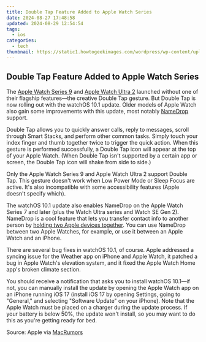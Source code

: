 ```yaml
---
title: Double Tap Feature Added to Apple Watch Series
date: 2024-08-27 17:48:58
updated: 2024-08-29 12:54:54
tags:
  - ios
categories:
  - tech
thumbnail: https://static1.howtogeekimages.com/wordpress/wp-content/uploads/wm/2023/10/53213258883_bbc5534fec_o-1.jpg
---
```


## Double Tap Feature Added to Apple Watch Series

The [Apple Watch Series 9](https://facebook-video-recording.techidaily.com/demystifying-the-symbolism-of-a-blue-marker-in-facebook-chats/) and [Apple Watch Ultra 2](https://youtube-help.techidaily.com/new-mastering-your-youtube-pinpointing-a-specialized-audience/) launched without one of their flagship features—the creative Double Tap gesture. But Double Tap is now rolling out with the watchOS 10.1 update. Older models of Apple Watch also gain some improvements with this update, most notably [NameDrop](https://visual-screen-recording.techidaily.com/new-revolutionize-virtual-participation-with-top-10-free-recorder-software/) support.

 Double Tap allows you to quickly answer calls, reply to messages, scroll through Smart Stacks, and perform other common tasks. Simply touch your index finger and thumb together twice to trigger the quick action. When this gesture is performed successfully, a Double Tap icon will appear at the top of your Apple Watch. (When Double Tap isn't supported by a certain app or screen, the Double Tap icon will shake from side to side.)

 Only the Apple Watch Series 9 and Apple Watch Ultra 2 support Double Tap. This gesture doesn't work when Low Power Mode or Sleep Focus are active. It's also incompatible with some accessibility features (Apple doesn't specify which).

 The watchOS 10.1 update also enables NameDrop on the Apple Watch Series 7 and later (plus the Watch Ultra series and Watch SE Gen 2). NameDrop is a cool feature that lets you transfer contact info to another person by [holding two Apple devices together](https://visual-screen-recording.techidaily.com/new-revolutionize-virtual-participation-with-top-10-free-recorder-software/). You can use NameDrop between two Apple Watches, for example, or use it between an Apple Watch and an iPhone.

 There are several bug fixes in watchOS 10.1, of course. Apple addressed a syncing issue for the Weather app on iPhone and Apple Watch, it patched a bug in Apple Watch's elevation system, and it fixed the Apple Watch Home app's broken climate section.

 You should receive a notification that asks you to install watchOS 10.1—if not, you can manually install the update by opening the Apple Watch app on an iPhone running iOS 17 (install iOS 17 by opening Settings, going to "General," and selecting "Software Update" on your iPhone). Note that the Apple Watch must be placed on a charger during the update process. If your battery is below 50%, the update won't install, so you may want to do this as you're getting ready for bed.

 Source: Apple via [MacRumors](https://www.macrumors.com/2023/10/25/apple-releases-watchos-10-1/)

<ins class="adsbygoogle"
     style="display:block"
     data-ad-format="autorelaxed"
     data-ad-client="ca-pub-7571918770474297"
     data-ad-slot="1223367746"></ins>



<ins class="adsbygoogle"
     style="display:block"
     data-ad-client="ca-pub-7571918770474297"
     data-ad-slot="8358498916"
     data-ad-format="auto"
     data-full-width-responsive="true"></ins>
